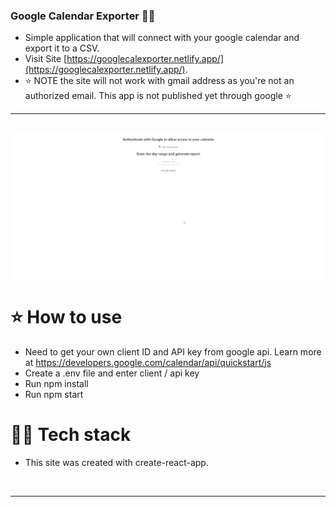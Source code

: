 ### Google Calendar Exporter 📅📝
- Simple application that will connect with your google calendar and export it to a CSV.
- Visit Site [https://googlecalexporter.netlify.app/](https://googlecalexporter.netlify.app/).
- ⭐ NOTE the site will not work with gmail address as you're not an authorized email. This app is not published yet through google ⭐

---

<br />

<img src="google_cal_export_1.gif"/>

# ⭐ How to use
- Need to get your own client ID and API key from google api. Learn more at https://developers.google.com/calendar/api/quickstart/js
- Create a .env file and enter client / api key
- Run npm install 
- Run npm start 


# 👨‍💻 Tech stack
- This site was created with create-react-app. 


<br />



---

